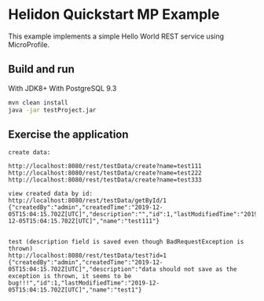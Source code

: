 # Helidon Quickstart MP Example

This example implements a simple Hello World REST service using MicroProfile.

## Build and run

With JDK8+
With PostgreSQL 9.3

```bash
mvn clean install
java -jar testProject.jar
```

## Exercise the application

```
create data:

http://localhost:8080/rest/testData/create?name=test111
http://localhost:8080/rest/testData/create?name=test222
http://localhost:8080/rest/testData/create?name=test333

view created data by id:
http://localhost:8080/rest/testData/getById/1
{"createdBy":"admin","createdTime":"2019-12-05T15:04:15.702Z[UTC]","description":"","id":1,"lastModifiedTime":"2019-12-05T15:04:15.702Z[UTC]","name":"test111"}


test (description field is saved even though BadRequestException is thrown)
http://localhost:8080/rest/testData/test?id=1
{"createdBy":"admin","createdTime":"2019-12-05T15:04:15.702Z[UTC]","description":"data should not save as the exception is thrown, it seems to be bug!!!","id":1,"lastModifiedTime":"2019-12-05T15:04:15.702Z[UTC]","name":"test1"}

```
